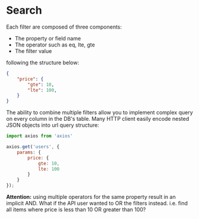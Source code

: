 # Search

Each filter are composed of three components:
- The property or field name
- The operator such as eq, lte, gte
- The filter value

following the structure below:

```json
{
	"price": {
		"gte": 10,
		"lte": 100,
	}
}
```

The ability to combine multiple filters allow you to implement complex query 
on every column in the DB's table.
Many HTTP client easily encode nested JSON objects into url query structure:

```javascript
import axios from 'axios'

axios.get('users', {
    params: {
		price: {
			gte: 10,
			lte: 100
		}
	}
});
```


**Attention:** using multiple operators for the same property result in an implicit AND. 
What if the API user wanted to OR the filters instead. i.e. find all items where price 
is less than 10 OR greater than 100?
